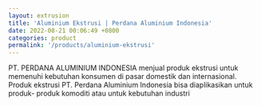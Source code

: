 ```yaml
---
layout: extrusion
title: 'Aluminium Ekstrusi | Perdana Aluminium Indonesia'
date: 2022-08-21 00:06:49 +0800
categories: product
permalink: '/products/aluminium-ekstrusi'
---
```


PT. PERDANA ALUMINIUM INDONESIA menjual produk ekstrusi untuk memenuhi kebutuhan konsumen di pasar domestik dan internasional. Produk ekstrusi PT. Perdana Aluminium Indonesia bisa diaplikasikan untuk produk- produk komoditi atau untuk kebutuhan industri
